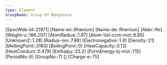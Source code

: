 ```yaml
---
type: Element
GroupName: Group-07-Manganese
---
```

[SpocWeb-Id::21971]
[Name-en::Rhenium]
[Name-de::Rhenium]
[Abbr::Re]
[Weight-u::186.207]
[AtomRadius::1.97]
[Atom-Vol-ccm-mol::8.85]
[Unknown2::1.28]
[Radius-nm::7.88]
[Electronegative::1.9]
[Density::21]
[MeltingPoint::3180]
[BoilingPoint::0]
[HeatCapacity::0.13]
[HeatConduct::0.479]
[Enthalpy::33.2]
[FormEnergy-kj-mol::715]
[PeriodNo::6]
[GroupNo::7]
[]
[Charge-e::75]

